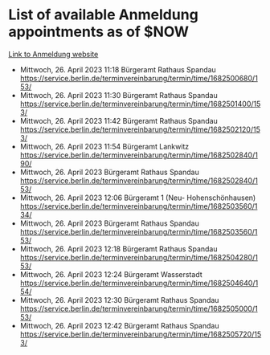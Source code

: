 # List of available Anmeldung appointments as of $NOW
[Link to Anmeldung website](https://service.berlin.de/terminvereinbarung/termin/tag.php?termin=1&anliegen[]=120686&dienstleisterlist=122210,122217,327316,122219,327312,122227,327314,122231,327346,122243,327348,122254,122252,329742,122260,329745,122262,329748,122271,327278,122273,327274,122277,327276,330436,122280,327294,122282,327290,122284,327292,122291,327270,122285,327266,122286,327264,122296,327268,150230,329760,122297,327286,122294,327284,122312,329763,122314,329775,122304,327330,122311,327334,122309,327332,317869,122281,327352,122279,329772,122283,122276,327324,122274,327326,122267,329766,122246,327318,122251,327320,122257,327322,122208,327298,122226,327300&herkunft=http%3A%2F%2Fservice.berlin.de%2Fdienstleistung%2F120686%2F)
- Mittwoch, 26. April 2023 11:18 Bürgeramt Rathaus Spandau https://service.berlin.de/terminvereinbarung/termin/time/1682500680/153/
- Mittwoch, 26. April 2023 11:30 Bürgeramt Rathaus Spandau https://service.berlin.de/terminvereinbarung/termin/time/1682501400/153/
- Mittwoch, 26. April 2023 11:42 Bürgeramt Rathaus Spandau https://service.berlin.de/terminvereinbarung/termin/time/1682502120/153/
- Mittwoch, 26. April 2023 11:54 Bürgeramt Lankwitz https://service.berlin.de/terminvereinbarung/termin/time/1682502840/190/
- Mittwoch, 26. April 2023  Bürgeramt Rathaus Spandau https://service.berlin.de/terminvereinbarung/termin/time/1682502840/153/
- Mittwoch, 26. April 2023 12:06 Bürgeramt 1 (Neu- Hohenschönhausen) https://service.berlin.de/terminvereinbarung/termin/time/1682503560/134/
- Mittwoch, 26. April 2023  Bürgeramt Rathaus Spandau https://service.berlin.de/terminvereinbarung/termin/time/1682503560/153/
- Mittwoch, 26. April 2023 12:18 Bürgeramt Rathaus Spandau https://service.berlin.de/terminvereinbarung/termin/time/1682504280/153/
- Mittwoch, 26. April 2023 12:24 Bürgeramt Wasserstadt https://service.berlin.de/terminvereinbarung/termin/time/1682504640/154/
- Mittwoch, 26. April 2023 12:30 Bürgeramt Rathaus Spandau https://service.berlin.de/terminvereinbarung/termin/time/1682505000/153/
- Mittwoch, 26. April 2023 12:42 Bürgeramt Rathaus Spandau https://service.berlin.de/terminvereinbarung/termin/time/1682505720/153/
